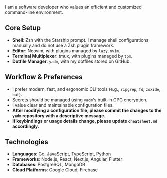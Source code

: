 I am a software developer who values an efficient and customized command-line environment.

## Core Setup

*   **Shell**: Zsh with the Starship prompt. I manage shell configurations manually and do not use a Zsh plugin framework.
*   **Editor**: Neovim, with plugins managed by `lazy.nvim`.
*   **Terminal Multiplexer**: tmux, with plugins managed by `tpm`.
*   **Dotfile Manager**: `yadm`, with my dotfiles stored on GitHub.

## Workflow & Preferences

*   I prefer modern, fast, and ergonomic CLI tools (e.g., `ripgrep`, `fd`, `zoxide`, `bat`).
*   Secrets should be managed using `yadm`'s built-in GPG encryption.
*   I value clear and maintainable configuration files.
*   **After modifying a configuration file, please commit the changes to the `yadm` repository with a descriptive message.**
*   **If keybindings or usage details change, please update `cheatsheet.md` accordingly.**

## Technologies

*   **Languages**: Go, JavaScript, TypeScript, Python
*   **Frameworks**: Node.js, React, Next.js, Angular, Flutter
*   **Databases**: PostgreSQL, MongoDB
*   **Cloud Platforms**: Google Cloud, Firebase
